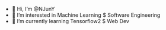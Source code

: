 - 👋 Hi, I’m @NJunY
- 👀 I’m interested in Machine Learning $ Software Engineering
- 🌱 I’m currently learning Tensorflow2 $ Web Dev

<!---
NJunY/NJunY is a ✨ special ✨ repository because its `README.md` (this file) appears on your GitHub profile.
You can click the Preview link to take a look at your changes.
--->
